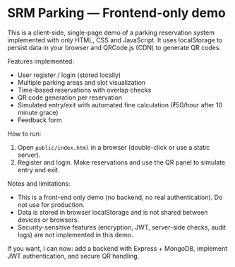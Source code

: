 # SRM Parking — Frontend-only demo

This is a client-side, single-page demo of a parking reservation system implemented with only HTML, CSS and JavaScript. It uses localStorage to persist data in your browser and QRCode.js (CDN) to generate QR codes.

Features implemented:
- User register / login (stored locally)
- Multiple parking areas and slot visualization
- Time-based reservations with overlap checks
- QR code generation per reservation
- Simulated entry/exit with automated fine calculation (₹50/hour after 10 minute grace)
- Feedback form

How to run:
1. Open `public/index.html` in a browser (double-click or use a static server).
2. Register and login. Make reservations and use the QR panel to simulate entry and exit.

Notes and limitations:
- This is a front-end only demo (no backend, no real authentication). Do not use for production.
- Data is stored in browser localStorage and is not shared between devices or browsers.
- Security-sensitive features (encryption, JWT, server-side checks, audit logs) are not implemented in this demo.

If you want, I can now: add a backend with Express + MongoDB, implement JWT authentication, and secure QR handling.
